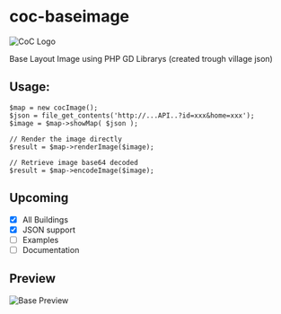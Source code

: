# coc-baseimage

![CoC Logo](https://clashofclans.com/img/logo/l.png?t=1449169311)

Base Layout Image using PHP GD Librarys (created trough village json)

## Usage:

    $map = new cocImage();
    $json = file_get_contents('http://...API..?id=xxx&home=xxx');
    $image = $map->showMap( $json );

    // Render the image directly
    $result = $map->renderImage($image);
    
    // Retrieve image base64 decoded
    $result = $map->encodeImage($image);
    
    
## Upcoming
- [x] All Buildings
- [X] JSON support
- [ ] Examples
- [ ] Documentation

## Preview
![Base Preview](http://fs5.directupload.net/images/151208/336rm75m.png)
